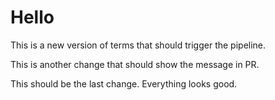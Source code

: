 # Hello

This is a new version of terms that should trigger the pipeline.

This is another change that should show the message in PR.

This should be the last change. Everything looks good.